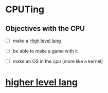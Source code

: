 # CPUTing

## Objectives with the CPU
- [ ] make a [High level lang](README.md#higher-level-lang)
	
- [ ] be able to make a game with it
- [ ] make an OS in the cpu (more like a kernel)

# [higher level lang](README.md#higher-level-lang)
